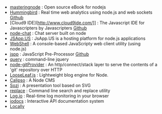 * [masteringnode](https://github.com/visionmedia/masteringnode) : Open source eBook for nodejs 
* [Hummingbird](http://projects.nuttnet.net/hummingbird/) : Real time web analytics using node.js and web sockets [Github](https://github.com/mnutt/hummingbird)
* [Cloud9 IDE](http://www.cloud9ide.com/]] : The Javascript IDE for Javascripters by Javascripters [Github](https://github.com/ajaxorg/cloud9)
* [node-chat](https://github.com/scottgonzalez/node-chat) : Chat server built on node
* [JSApp.US](http://jsapp.us/) : JsApp.US is a hosting platform for node.js applications
* [WebShell](https://github.com/fictivekin/webshell) : A console-based JavaScripty web client utility (using node.js)
* [jspp](http://jspp.io/) : JavaScript Pre-Processor [Github](https://github.com/mikeal/jspp)
* [query](https://github.com/visionmedia/query) : command-line jquery
* [node-gitProvider](https://github.com/TooTallNate/node-gitProvider) : An http/connect/stack layer to serve the contents of a 'git' repository over HTTP
* [LooseLeaf.js](http://looseleafjs.org/) : Lightweight blog engine for Node.
* [Calipso](http://calip.so/) : A Node CMS
* [Sozi](https://github.com/senshu/Sozi) : A presentation tool based on SVG
* [replace](https://github.com/harthur/replace) : Command line search and replace utility 
* [Log.io](http://logio.org/) : Real-time log monitoring in your browser
* [iodocs](https://github.com/mashery/iodocs) : Interactive API documentation system 
* [Locally](https://github.com/rhiokim/locally)